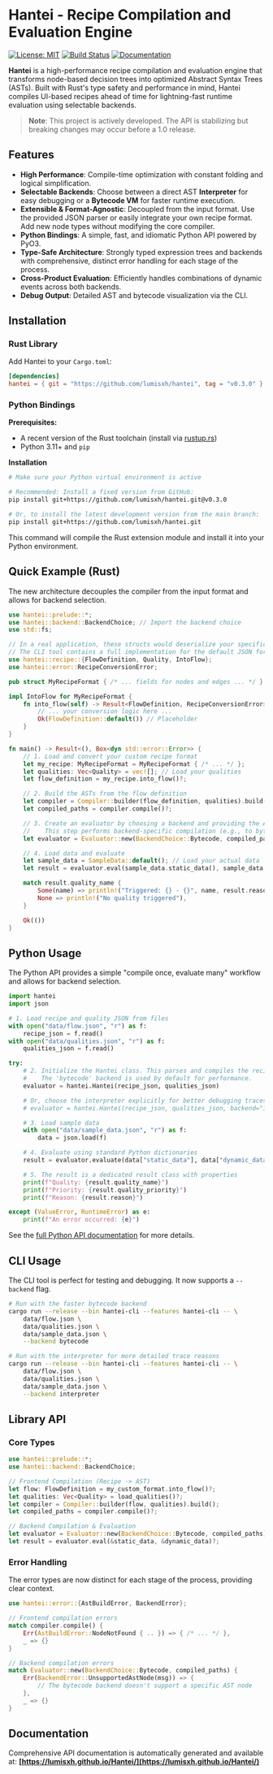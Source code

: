 # Hantei - Recipe Compilation and Evaluation Engine

[![License: MIT](https://img.shields.io/badge/License-MIT-blue.svg)](LICENSE)
[![Build Status](https://github.com/lumisxh/hantei/workflows/Release%20and%20Documentation/badge.svg)](https://github.com/lumisxh/hantei/actions)
[![Documentation](https://img.shields.io/badge/docs-latest-blue.svg)](https://lumisxh.github.io/hantei/)

**Hantei** is a high-performance recipe compilation and evaluation engine that transforms node-based decision trees into optimized Abstract Syntax Trees (ASTs). Built with Rust's type safety and performance in mind, Hantei compiles UI-based recipes ahead of time for lightning-fast runtime evaluation using selectable backends.

> **Note**: This project is actively developed. The API is stabilizing but breaking changes may occur before a 1.0 release.

## Features

- **High Performance**: Compile-time optimization with constant folding and logical simplification.
- **Selectable Backends**: Choose between a direct AST **Interpreter** for easy debugging or a **Bytecode VM** for faster runtime execution.
- **Extensible & Format-Agnostic**: Decoupled from the input format. Use the provided JSON parser or easily integrate your own recipe format. Add new node types without modifying the core compiler.
- **Python Bindings**: A simple, fast, and idiomatic Python API powered by PyO3.
- **Type-Safe Architecture**: Strongly typed expression trees and backends with comprehensive, distinct error handling for each stage of the process.
- **Cross-Product Evaluation**: Efficiently handles combinations of dynamic events across both backends.
- **Debug Output**: Detailed AST and bytecode visualization via the CLI.

## Installation

### Rust Library

Add Hantei to your `Cargo.toml`:

```toml
[dependencies]
hantei = { git = "https://github.com/lumisxh/hantei", tag = "v0.3.0" }
```

### Python Bindings

**Prerequisites:**

- A recent version of the Rust toolchain (install via [rustup.rs](https://rustup.rs/))
- Python 3.11+ and `pip`

**Installation**

```bash
# Make sure your Python virtual environment is active

# Recommended: Install a fixed version from GitHub:
pip install git+https://github.com/lumisxh/hantei.git@v0.3.0

# Or, to install the latest development version from the main branch:
pip install git+https://github.com/lumisxh/hantei.git
```

This command will compile the Rust extension module and install it into your Python environment.

## Quick Example (Rust)

The new architecture decouples the compiler from the input format and allows for backend selection.

```rust
use hantei::prelude::*;
use hantei::backend::BackendChoice; // Import the backend choice
use std::fs;

// In a real application, these structs would deserialize your specific JSON format.
// The CLI tool contains a full implementation for the default JSON format.
use hantei::recipe::{FlowDefinition, Quality, IntoFlow};
use hantei::error::RecipeConversionError;

pub struct MyRecipeFormat { /* ... fields for nodes and edges ... */ }

impl IntoFlow for MyRecipeFormat {
    fn into_flow(self) -> Result<FlowDefinition, RecipeConversionError> {
        // ... your conversion logic here ...
        Ok(FlowDefinition::default()) // Placeholder
    }
}

fn main() -> Result<(), Box<dyn std::error::Error>> {
    // 1. Load and convert your custom recipe format
    let my_recipe: MyRecipeFormat = MyRecipeFormat { /* ... */ };
    let qualities: Vec<Quality> = vec![]; // Load your qualities
    let flow_definition = my_recipe.into_flow()?;

    // 2. Build the ASTs from the flow definition
    let compiler = Compiler::builder(flow_definition, qualities).build();
    let compiled_paths = compiler.compile()?;

    // 3. Create an evaluator by choosing a backend and providing the ASTs
    //    This step performs backend-specific compilation (e.g., to bytecode).
    let evaluator = Evaluator::new(BackendChoice::Bytecode, compiled_paths)?;

    // 4. Load data and evaluate
    let sample_data = SampleData::default(); // Load your actual data
    let result = evaluator.eval(sample_data.static_data(), sample_data.dynamic_data())?;

    match result.quality_name {
        Some(name) => println!("Triggered: {} - {}", name, result.reason),
        None => println!("No quality triggered"),
    }

    Ok(())
}
```

## Python Usage

The Python API provides a simple "compile once, evaluate many" workflow and allows for backend selection.

```python
import hantei
import json

# 1. Load recipe and quality JSON from files
with open("data/flow.json", "r") as f:
    recipe_json = f.read()
with open("data/qualities.json", "r") as f:
    qualities_json = f.read()

try:
    # 2. Initialize the Hantei class. This parses and compiles the recipe.
    #    The 'bytecode' backend is used by default for performance.
    evaluator = hantei.Hantei(recipe_json, qualities_json)

    # Or, choose the interpreter explicitly for better debugging traces
    # evaluator = hantei.Hantei(recipe_json, qualities_json, backend="interpreter")

    # 3. Load sample data
    with open("data/sample_data.json", "r") as f:
        data = json.load(f)

    # 4. Evaluate using standard Python dictionaries
    result = evaluator.evaluate(data["static_data"], data["dynamic_data"])

    # 5. The result is a dedicated result class with properties
    print(f"Quality: {result.quality_name}")
    print(f"Priority: {result.quality_priority}")
    print(f"Reason: {result.reason}")

except (ValueError, RuntimeError) as e:
    print(f"An error occurred: {e}")
```

See the [full Python API documentation](./python_api.md) for more details.

## CLI Usage

The CLI tool is perfect for testing and debugging. It now supports a `--backend` flag.

```bash
# Run with the faster bytecode backend
cargo run --release --bin hantei-cli --features hantei-cli -- \
    data/flow.json \
    data/qualities.json \
    data/sample_data.json \
    --backend bytecode

# Run with the interpreter for more detailed trace reasons
cargo run --release --bin hantei-cli --features hantei-cli -- \
    data/flow.json \
    data/qualities.json \
    data/sample_data.json \
    --backend interpreter
```

## Library API

### Core Types

```rust
use hantei::prelude::*;
use hantei::backend::BackendChoice;

// Frontend Compilation (Recipe -> AST)
let flow: FlowDefinition = my_custom_format.into_flow()?;
let qualities: Vec<Quality> = load_qualities()?;
let compiler = Compiler::builder(flow, qualities).build();
let compiled_paths = compiler.compile()?;

// Backend Compilation & Evaluation
let evaluator = Evaluator::new(BackendChoice::Bytecode, compiled_paths)?;
let result = evaluator.eval(&static_data, &dynamic_data)?;
```

### Error Handling

The error types are now distinct for each stage of the process, providing clear context.

```rust
use hantei::error::{AstBuildError, BackendError};

// Frontend compilation errors
match compiler.compile() {
    Err(AstBuildError::NodeNotFound { .. }) => { /* ... */ },
    _ => {}
}

// Backend compilation errors
match Evaluator::new(BackendChoice::Bytecode, compiled_paths) {
    Err(BackendError::UnsupportedAstNode(msg)) => {
        // The bytecode backend doesn't support a specific AST node
    },
    _ => {}
}
```

## Documentation

Comprehensive API documentation is automatically generated and available at:
**[https://lumisxh.github.io/Hantei/](https://lumisxh.github.io/Hantei/)**
